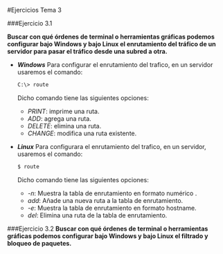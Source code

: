 #Ejercicios Tema 3

###Ejercicio 3.1

**Buscar con qué órdenes de terminal o herramientas gráficas podemos configurar bajo Windows y bajo Linux el enrutamiento del tráfico de un servidor para pasar el tráfico desde una subred a otra.**

  + ***Windows***
    Para configurar el enrutamiento del trafico, en un servidor usaremos el comando:

    ```sh
    C:\> route
    ```
    Dicho comando tiene las siguientes opciones:
      - *PRINT*: imprime una ruta.
      - *ADD*: agrega una ruta.
      - *DELETE*: elimina una ruta.
      - *CHANGE*: modifica una ruta existente.

  + ***Linux***
    Para configurara el enrutamiento del trafico, en un servidor, usaremos el comando:

    ```sh
    $ route
    ```
    Dicho comando tiene las siguientes opciones:
      - *-n*: Muestra la tabla de enrutamiento en formato numérico .
      - *add*: Añade una nueva ruta a la tabla de enrutamiento.
      - *-e*: Muestra la tabla de enrutamiento en formato hostname.
      - *del*: Elimina una ruta de la tabla de enrutamiento.

###Ejercicio 3.2
**Buscar con qué órdenes de terminal o herramientas gráficas podemos configurar bajo Windows y bajo Linux el filtrado y bloqueo de paquetes.**
